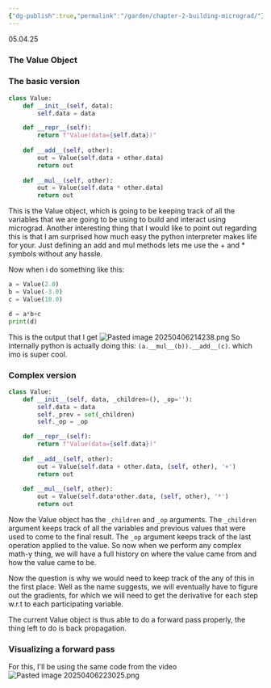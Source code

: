 ```yaml
---
{"dg-publish":true,"permalink":"/garden/chapter-2-building-micrograd/"}
---
```


05.04.25

### The Value Object
### The basic version
```python
class Value:
    def __init__(self, data):
        self.data = data

    def __repr__(self):
        return f"Value(data={self.data})"
    
    def __add__(self, other):
        out = Value(self.data + other.data)
        return out
    
    def __mul__(self, other):
        out = Value(self.data * other.data)
        return out
```
This is the Value object, which is going to be  keeping track of all the variables that we are going to be using to build and interact using micrograd.
Another interesting thing that I would like to point out regarding this is that I am surprised how much easy the python interpreter makes life for your. Just defining an add and mul methods lets me use the + and * symbols without any hassle.

Now when i do something like this:
```python
a = Value(2.0)
b = Value(-3.0)
c = Value(10.0)

d = a*b+c
print(d)
```
This is the output that I get
![Pasted image 20250406214238.png](/img/user/images/Pasted%20image%2020250406214238.png)
So internally python is actually doing this: `(a.__mul__(b)).__add__(c)`.  which imo is super cool.

### Complex version
```python
class Value:
    def __init__(self, data, _children=(), _op=''):
        self.data = data
        self._prev = set(_children)
        self._op = _op

    def __repr__(self):
        return f"Value(data={self.data})"
    
    def __add__(self, other):
        out = Value(self.data + other.data, (self, other), '+')
        return out
    
    def __mul__(self, other):
        out = Value(self.data*other.data, (self, other), '*')
        return out
```

Now the Value object has the `_children` and `_op` arguments. The `_children` argument keeps track of all the variables and previous values that were used to come to the final result. The `_op` argument keeps track of the last operation applied to the value. So now when we perform any complex math-y thing, we will have a full history on where the value came from and how the value came to be.

Now the question is why we would need to keep track of the any of this in the first place. Well as the name suggests, we will eventually have to figure out the gradients, for which we will need to get the derivative for each step w.r.t to each participating variable.

The current Value object is thus able to do a forward pass properly, the thing left to do is back propagation.

### Visualizing a forward pass
For this, I'll be using the same code from the video
![Pasted image 20250406223025.png](/img/user/images/Pasted%20image%2020250406223025.png)


